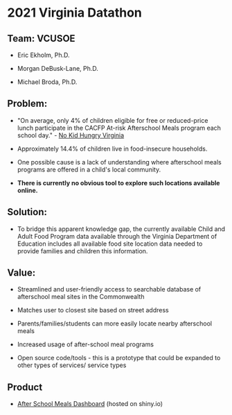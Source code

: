 # 2021 Virginia Datathon

## Team: VCUSOE

-   Eric Ekholm, Ph.D.

-   Morgan DeBusk-Lane, Ph.D.

-   Michael Broda, Ph.D.

## Problem:

-   "On average, only 4% of children eligible for free or reduced-price lunch participate in the CACFP At-risk Afterschool Meals program each school day." - [No Kid Hungry Virginia](https://state.nokidhungry.org/virginia/)

-   Approximately 14.4% of children live in food-insecure households.

-   One possible cause is a lack of understanding where afterschool meals programs are offered in a child's local community. 

-   **There is currently no obvious tool to explore such locations available online.**

## Solution: 

-   To bridge this apparent knowledge gap, the currently available Child and Adult Food Program data available through the Virginia Department of Education includes all available food site location data needed to provide families and children this information.

## Value:

-   Streamlined and user-friendly access to searchable database of afterschool meal sites in the Commonwealth

-   Matches user to closest site based on street address

-   Parents/families/students can more easily locate nearby afterschool meals

-   Increased usage of after-school meal programs

-   Open source code/tools - this is a prototype that could be expanded to other types of services/ service types

## Product

-   [After School Meals Dashboard](https://ekholme.shinyapps.io/datathon_2021_vcusoe/) (hosted on shiny.io)

  
  
